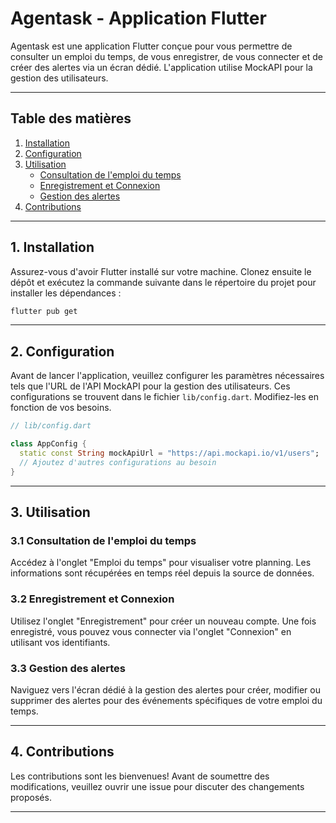 # Agentask - Application Flutter

Agentask est une application Flutter conçue pour vous permettre de consulter un emploi du temps, de vous enregistrer, de vous connecter et de créer des alertes via un écran dédié. L'application utilise MockAPI pour la gestion des utilisateurs.

---

## Table des matières

1. [Installation](#installation)
2. [Configuration](#configuration)
3. [Utilisation](#utilisation)
    - [Consultation de l'emploi du temps](#consultation-de-lemploi-du-temps)
    - [Enregistrement et Connexion](#enregistrement-et-connexion)
    - [Gestion des alertes](#gestion-des-alertes)
4. [Contributions](#contributions)

---

## 1. Installation <a name="installation"></a>

Assurez-vous d'avoir Flutter installé sur votre machine. Clonez ensuite le dépôt et exécutez la commande suivante dans le répertoire du projet pour installer les dépendances :

```bash
flutter pub get
```
---

## 2. Configuration <a name="configuration"></a>

Avant de lancer l'application, veuillez configurer les paramètres nécessaires tels que l'URL de l'API MockAPI pour la gestion des utilisateurs. Ces configurations se trouvent dans le fichier `lib/config.dart`. Modifiez-les en fonction de vos besoins.

```dart
// lib/config.dart

class AppConfig {
  static const String mockApiUrl = "https://api.mockapi.io/v1/users";
  // Ajoutez d'autres configurations au besoin
}
```
---

## 3. Utilisation <a name="utilisation"></a>

### 3.1 Consultation de l'emploi du temps <a name="consultation-de-lemploi-du-temps"></a>

Accédez à l'onglet "Emploi du temps" pour visualiser votre planning. Les informations sont récupérées en temps réel depuis la source de données.

### 3.2 Enregistrement et Connexion <a name="enregistrement-et-connexion"></a>

Utilisez l'onglet "Enregistrement" pour créer un nouveau compte. Une fois enregistré, vous pouvez vous connecter via l'onglet "Connexion" en utilisant vos identifiants.

### 3.3 Gestion des alertes <a name="gestion-des-alertes"></a>

Naviguez vers l'écran dédié à la gestion des alertes pour créer, modifier ou supprimer des alertes pour des événements spécifiques de votre emploi du temps.

---

## 4. Contributions <a name="contributions"></a>

Les contributions sont les bienvenues! Avant de soumettre des modifications, veuillez ouvrir une issue pour discuter des changements proposés.

---
